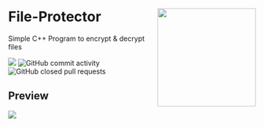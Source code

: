 # File-Protector <img align="right" width="200" height="200" src="https://user-images.githubusercontent.com/32968964/129413089-6e66762e-de7e-4d2c-9a80-6eeea6d3cf24.png">

Simple C++ Program to encrypt &amp; decrypt files 

![](https://img.shields.io/github/issues/timweissenfels/File-Protector?style=for-the-badge)
![GitHub commit activity](https://img.shields.io/github/commit-activity/m/timweissenfels/File-Protector?style=for-the-badge)
![GitHub closed pull requests](https://img.shields.io/github/issues-pr-closed-raw/timweissenfels/File-Protector?style=for-the-badge)
## Preview


![](https://media.discordapp.net/attachments/318055119302295552/871110321803251792/Unbenannt.png?width=1569&height=984)
